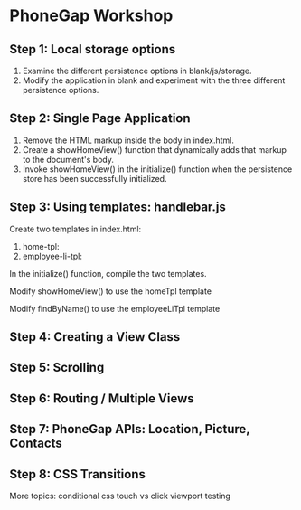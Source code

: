 # PhoneGap Workshop #


## Step 1: Local storage options ##

1. Examine the different persistence options in blank/js/storage.
2. Modify the application in blank and experiment with the three different persistence options.

## Step 2: Single Page Application ##

1. Remove the HTML markup inside the body in index.html.
2. Create a showHomeView() function that dynamically adds that markup to the document's body.
3. Invoke showHomeView() in the initialize() function when the persistence store has been successfully initialized.

## Step 3: Using templates: handlebar.js ##

Create two templates in index.html:
1. home-tpl:
2. employee-li-tpl:

In the initialize() function, compile the two templates.

Modify showHomeView() to use the homeTpl template

Modify findByName() to use the employeeLiTpl template

## Step 4: Creating a View Class ##

## Step 5: Scrolling ##

## Step 6: Routing / Multiple Views ##

## Step 7: PhoneGap APIs: Location, Picture, Contacts ##

## Step 8: CSS Transitions ##


More topics:
conditional css
touch vs click
viewport
testing

